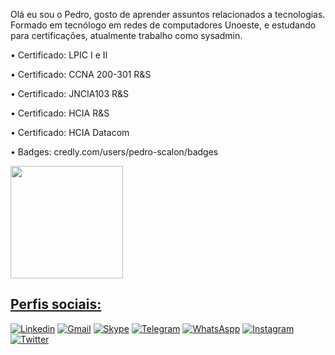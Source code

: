 Olá eu sou o Pedro, gosto de aprender assuntos relacionados a tecnologias.
Formado em tecnólogo em redes de computadores Unoeste, e estudando para certificações, atualmente trabalho como sysadmin.

• Certificado: LPIC I e II

• Certificado: CCNA 200-301 R&S 	

• Certificado: JNCIA103 R&S

• Certificado: HCIA R&S

• Certificado: HCIA Datacom

• Badges: credly.com/users/pedro-scalon/badges

<div>
    <a href="https://github.com/pedroscalon">
    <img height="180em" src="https://github-readme-stats.vercel.app/api?username=pedroscalon&show_icons=true&theme=dark&include_all_commits=true&count_private=true"/>
</div>
  
 ## Perfis sociais: 
[![Linkedin](https://img.shields.io/badge/LinkedIn-0077B5?style=for-the-badge&logo=linkedin&logoColor=white)](https://www.linkedin.com/in/pedro-scalon/)
[![Gmail](https://img.shields.io/badge/Gmail-D14836?style=for-the-badge&logo=gmail&logoColor=white)](mailto:pedroscalon01@gmail.com)
[![Skype](https://img.shields.io/badge/Skype-00AFF0?style=for-the-badge&logo=skype&logoColor=white)](live:pedroscalon01/)
[![Telegram](https://img.shields.io/badge/Telegram-2CA5E0?style=for-the-badge&logo=telegram&logoColor=white
)](https://t.me/pedroscalon)
[![WhatsAspp](https://img.shields.io/badge/WhatsApp-25D366?style=for-the-badge&logo=whatsapp&logoColor=white
)](https://api.whatsapp.com/send?phone=5518997448865)
[![Instagram](https://img.shields.io/badge/Instagram-E4405F?style=for-the-badge&logo=instagram&logoColor=white)](https://instagram.com/pedro.scalon)
[![Twitter](https://img.shields.io/badge/Twitter-1DA1F2?style=for-the-badge&logo=twitter&logoColor=white)](https://twitter.com/pedroscalon4)
